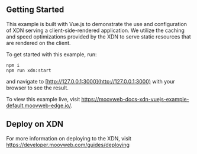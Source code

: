 ## Getting Started

This example is built with Vue.js to demonstrate the use and configuration of XDN serving a client-side-rendered application. We utilize the caching and speed optimizations provided by the XDN to serve static resources that are rendered on the client.

To get started with this example, run:

```
npm i
npm run xdn:start
```

and navigate to [http://127.0.0.1:3000](http://127.0.0.1:3000) with your browser to see the result.

To view this example live, visit https://moovweb-docs-xdn-vuejs-example-default.moovweb-edge.io/.

## Deploy on XDN

For more information on deploying to the XDN, visit https://developer.moovweb.com/guides/deploying
